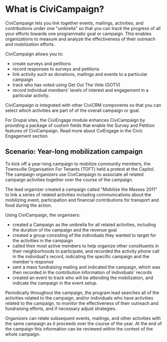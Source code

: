 What is CiviCampaign?
=====================

CiviCampaign lets you link together events, mailings, activities, and
contributions under one "umbrella" so that you can track the progress of
all your efforts towards one programmatic goal or campaign. This enables
organizations to measure and analyze the effectiveness of their outreach
and mobilization efforts.

CiviCampaign allows you to:

-   create surveys and petitions
-   record responses to surveys and petitions
-   link activity such as donations, mailings and events to a particular
    campaign
-   track who has voted using Get Out The Vote (GOTV)
-   record individual members' levels of interest and engagement in a
    particular activity.

CiviCampaign is integrated with other CiviCRM components so that you can
select which activities are part of of the overall campaign or goal.

For Drupal sites, the CiviEngage module enhances CiviCampaign by
providing a package of custom fields that enable the Survey and Petition
features of CiviCampaign. Read more about CviEngage in the Civic
Engagement section.

Scenario: Year-long mobilization campaign
-----------------------------------------

To kick off a year-long campaign to mobilize community members, the
Townsville Organisation For Tenants (TOFT) held a protest at the
Capitol. The campaign organizers use CiviCampaign to associate all
related campaign activities together over the course of the campaign.

The lead organizer created a campaign called "Mobilize the Masses 2011"
to link a series of related activities including communications about
the mobilizing event, participation and financial contributions for
transport and food during the action.

Using CiviCampaign, the organisers:

-   created a Campaign as the umbrella for all related activities,
    including the duration of the campaign and the revenue goal
-   created a group consisting of the individuals they wanted to target
    for the activities in the campaign
-   called their most active members to help organize other constituents
    in their neighborhoods to participate, and recorded the activity
    phone call in the individual's record, indicating the specific
    campaign and the member's response 
-   sent a mass fundraising mailing and indicated the campaign, which
    was then recorded in the contribution information of individuals'
    records
-   created an event to track who will be attending the mobilization,
    and indicate the campaign in the event setup.

Periodically throughout the campaign, the program lead searches all of
the activities related to the campaign, and/or individuals who have
activities related to the campaign, to monitor the effectiveness of
their outreach and fundraising efforts, and if necessary adjust
strategies.

Organizers can relate subsequent events, mailings, and other activities
with the same campaign as it proceeds over the course of the year. At
the end of the campaign this information can be reviewed within the
context of the whole campaign.

